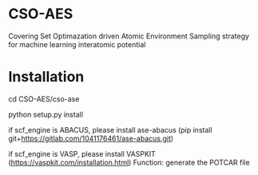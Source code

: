 # CSO-AES
Covering Set Optimazation driven Atomic Environment Sampling strategy for machine learning interatomic potential 

# Installation
cd CSO-AES/cso-ase

python setup.py install

if scf_engine is ABACUS, please install ase-abacus (pip install git+https://gitlab.com/1041176461/ase-abacus.git)

if scf_engine is VASP, please install VASPKIT (https://vaspkit.com/installation.html) Function: generate the POTCAR file 
